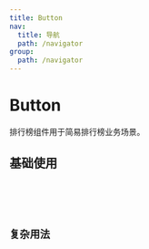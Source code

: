 ```yaml
---
title: Button
nav:
  title: 导航
  path: /navigator
group:
  path: /navigator
---
```


# Button

排行榜组件用于简易排行榜业务场景。

## 基础使用

<code src="./demos/index.tsx" />

<API></API>

## 复杂用法

<code src="./demos/index.tsx" />
